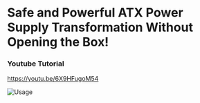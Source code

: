 # Safe and Powerful ATX Power Supply Transformation Without Opening the Box!

### Youtube Tutorial
https://youtu.be/6X9HFugoM54

![Usage](https://github.com/thelastoutpostworkshop/YoutubeCounter/blob/main/images/thumbnail.png)